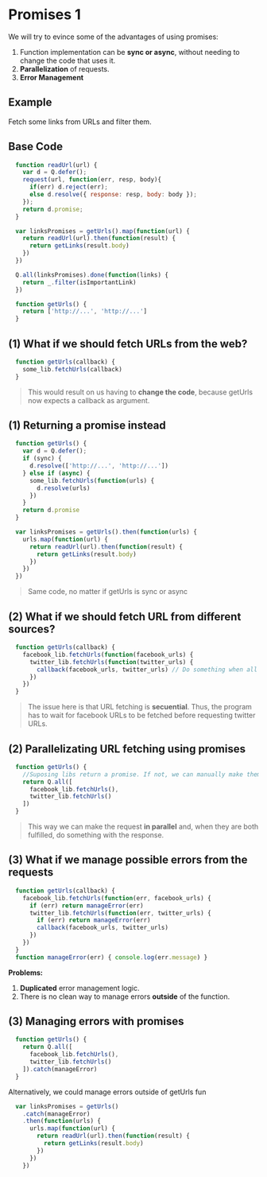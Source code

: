 # Promises 1
We will try to evince some of the advantages of using promises:

  1. Function implementation can be **sync or async**, without needing to change the code that uses it.
  2. **Parallelization** of requests.
  3. **Error Management**

## Example
Fetch some links from URLs and filter them.
## Base Code
```javascript
  function readUrl(url) {
    var d = Q.defer();
    request(url, function(err, resp, body){
      if(err) d.reject(err);
      else d.resolve({ response: resp, body: body });
    });
    return d.promise;
  }

  var linksPromises = getUrls().map(function(url) {
    return readUrl(url).then(function(result) {
      return getLinks(result.body)
    })
  })

  Q.all(linksPromises).done(function(links) {
    return _.filter(isImportantLink)
  })

  function getUrls() {
    return ['http://...', 'http://...']
  }
```
## (1) What if we should fetch URLs from the web?
```javascript
  function getUrls(callback) {
    some_lib.fetchUrls(callback)
  }
```
> This would result on us having to **change the code**, because getUrls now expects a callback as argument.

## (1) Returning a promise instead
```javascript
  function getUrls() {
    var d = Q.defer();
    if (sync) {
      d.resolve(['http://...', 'http://...'])
    } else if (async) {
      some_lib.fetchUrls(function(urls) {
        d.resolve(urls)
      })
    }
    return d.promise
  }

  var linksPromises = getUrls().then(function(urls) {
    urls.map(function(url) {
      return readUrl(url).then(function(result) {
        return getLinks(result.body)
      })
    })
  })
```
> Same code, no matter if getUrls is sync or async

## (2) What if we should fetch URL from different sources?
```javascript
  function getUrls(callback) {
    facebook_lib.fetchUrls(function(facebook_urls) {
      twitter_lib.fetchUrls(function(twitter_urls) {
        callback(facebook_urls, twitter_urls) // Do something when all URLs are fetched
      })
    })
  }
```
> The issue here is that URL fetching is **secuential**. Thus, the program has to wait for facebook URLs to be fetched before requesting twitter URLs.

## (2) Parallelizating URL fetching using promises
```javascript
  function getUrls() {
    //Suposing libs return a promise. If not, we can manually make them return a promise
    return Q.all([
      facebook_lib.fetchUrls(),
      twitter_lib.fetchUrls()
    ])
  }
```
>This way we can make the request **in parallel** and, when they are both fulfilled, do something with the response.

## (3) What if we manage possible errors from the requests
```javascript
  function getUrls(callback) {
    facebook_lib.fetchUrls(function(err, facebook_urls) {
      if (err) return manageError(err)
      twitter_lib.fetchUrls(function(err, twitter_urls) {
        if (err) return manageError(err)
        callback(facebook_urls, twitter_urls)
      })
    })
  }
  function manageError(err) { console.log(err.message) }
```
**Problems:**
  1. **Duplicated** error management logic.
  2. There is no clean way to manage errors **outside** of the function.

## (3) Managing errors with promises
```javascript
  function getUrls() {
    return Q.all([
      facebook_lib.fetchUrls(),
      twitter_lib.fetchUrls()
    ]).catch(manageError)
  }
```
  Alternatively, we could manage errors outside of getUrls fun
```javascript
  var linksPromises = getUrls()
    .catch(manageError)
    .then(function(urls) {
      urls.map(function(url) {
        return readUrl(url).then(function(result) {
          return getLinks(result.body)
        })
      })
    })
```

